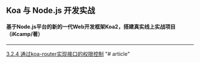 ## Koa 与 Node.js 开发实战

#### 基于Node.js平台的新的一代Web开发框架Koa2，搭建真实线上实战项目（iKcamp/著）

***


[3.2.4 通过koa-router实现接口的权限控制](./3-2-4.js)
"# article" 
